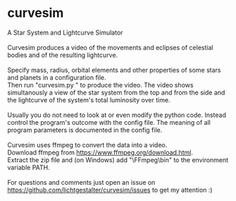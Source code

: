 # curvesim
A Star System and Lightcurve Simulator<br>
<br>
Curvesim produces a video of the movements and eclipses of celestial bodies and of the resulting lightcurve.<br>
<br>
Specify mass, radius, orbital elements and other properties of some stars and planets in a configuration file.<br>
Then run "curvesim.py <configfilename>" to produce the video.
The video shows simultanously a view of the star system from the top and from the side and
the lightcurve of the system's total luminosity over time.<br>
<br>
Usually you do not need to look at or even modify the python code. Instead control the program's
outcome with the config file. The meaning of all program parameters is documented in the config file.<br>
<br>
Curvesim uses ffmpeg to convert the data into a video. <br> 
Download ffmpeg from https://www.ffmpeg.org/download.html. <br>
Extract the zip file and (on Windows) add "<yourdriveandpath>\FFmpeg\bin" to the environment variable PATH.<br>
<br>
For questions and comments just open an issue on https://github.com/lichtgestalter/curvesim/issues to get my attention :)<br>
